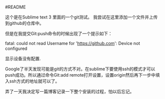 #README

这个是在Sublime text 3 里面的一个git测试。
我尝试在这里添加一个文件并上传到github的仓库中。

但是在我提交Git:push命令的时候出现了一个提示如下：

fatal: could not read Username for 'https://github.com': Device not configured

显示设备没有配置.

Google了半天发现可能是git的方式不对。在sublime下要使用ssh的模式才可以push成功。所以通过命令Git:add remote打开设置，设置origin然后再下一步中填入ssh方式的地址就可以了。

弄了一天我决定写一篇博客记录一下整个安装的过程，怕以后忘记。